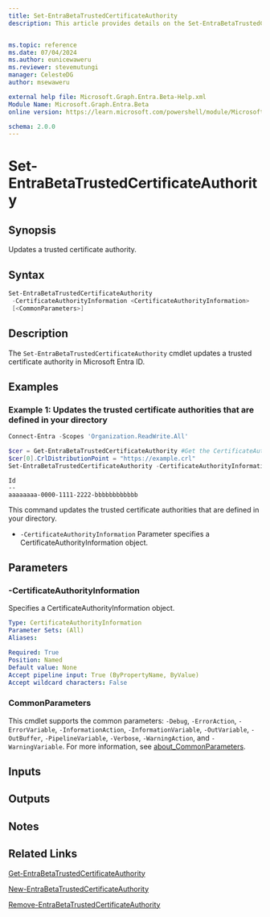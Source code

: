 ```yaml
---
title: Set-EntraBetaTrustedCertificateAuthority
description: This article provides details on the Set-EntraBetaTrustedCertificateAuthority command.


ms.topic: reference
ms.date: 07/04/2024
ms.author: eunicewaweru
ms.reviewer: stevemutungi
manager: CelesteDG
author: msewaweru

external help file: Microsoft.Graph.Entra.Beta-Help.xml
Module Name: Microsoft.Graph.Entra.Beta
online version: https://learn.microsoft.com/powershell/module/Microsoft.Graph.Entra.Beta/Set-EntraBetaTrustedCertificateAuthority

schema: 2.0.0
---
```


# Set-EntraBetaTrustedCertificateAuthority

## Synopsis

Updates a trusted certificate authority.

## Syntax

```powershell
Set-EntraBetaTrustedCertificateAuthority 
 -CertificateAuthorityInformation <CertificateAuthorityInformation>
 [<CommonParameters>]
```

## Description

The `Set-EntraBetaTrustedCertificateAuthority` cmdlet updates a trusted certificate authority in Microsoft Entra ID.

## Examples

### Example 1: Updates the trusted certificate authorities that are defined in your directory

```powershell
Connect-Entra -Scopes 'Organization.ReadWrite.All'

$cer = Get-EntraBetaTrustedCertificateAuthority #Get the CertificateAuthorityInformation object
$cer[0].CrlDistributionPoint = "https://example.crl"
Set-EntraBetaTrustedCertificateAuthority -CertificateAuthorityInformation $cer[0]
```

```Output
Id
--
aaaaaaaa-0000-1111-2222-bbbbbbbbbbbb
```

This command updates the trusted certificate authorities that are defined in your directory.

- `-CertificateAuthorityInformation` Parameter specifies a CertificateAuthorityInformation object.

## Parameters

### -CertificateAuthorityInformation

Specifies a CertificateAuthorityInformation object.

```yaml
Type: CertificateAuthorityInformation
Parameter Sets: (All)
Aliases:

Required: True
Position: Named
Default value: None
Accept pipeline input: True (ByPropertyName, ByValue)
Accept wildcard characters: False
```

### CommonParameters

This cmdlet supports the common parameters: `-Debug`, `-ErrorAction`, `-ErrorVariable`, `-InformationAction`, `-InformationVariable`, `-OutVariable`, `-OutBuffer`, `-PipelineVariable`, `-Verbose`, `-WarningAction`, and `-WarningVariable`. For more information, see [about_CommonParameters](https://go.microsoft.com/fwlink/?LinkID=113216).

## Inputs

## Outputs

## Notes

## Related Links

[Get-EntraBetaTrustedCertificateAuthority](Get-EntraBetaTrustedCertificateAuthority.md)

[New-EntraBetaTrustedCertificateAuthority](New-EntraBetaTrustedCertificateAuthority.md)

[Remove-EntraBetaTrustedCertificateAuthority](Remove-EntraBetaTrustedCertificateAuthority.md)
